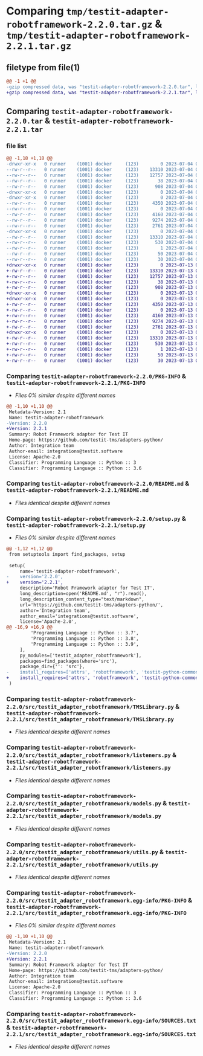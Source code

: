 # Comparing `tmp/testit-adapter-robotframework-2.2.0.tar.gz` & `tmp/testit-adapter-robotframework-2.2.1.tar.gz`

## filetype from file(1)

```diff
@@ -1 +1 @@
-gzip compressed data, was "testit-adapter-robotframework-2.2.0.tar", last modified: Tue Jul  4 08:50:16 2023, max compression
+gzip compressed data, was "testit-adapter-robotframework-2.2.1.tar", last modified: Thu Jul 13 08:39:37 2023, max compression
```

## Comparing `testit-adapter-robotframework-2.2.0.tar` & `testit-adapter-robotframework-2.2.1.tar`

### file list

```diff
@@ -1,18 +1,18 @@
-drwxr-xr-x   0 runner    (1001) docker     (123)        0 2023-07-04 08:50:16.678968 testit-adapter-robotframework-2.2.0/
--rw-r--r--   0 runner    (1001) docker     (123)    13310 2023-07-04 08:50:16.678968 testit-adapter-robotframework-2.2.0/PKG-INFO
--rw-r--r--   0 runner    (1001) docker     (123)    12757 2023-07-04 08:50:03.000000 testit-adapter-robotframework-2.2.0/README.md
--rw-r--r--   0 runner    (1001) docker     (123)       38 2023-07-04 08:50:16.678968 testit-adapter-robotframework-2.2.0/setup.cfg
--rw-r--r--   0 runner    (1001) docker     (123)      908 2023-07-04 08:50:03.000000 testit-adapter-robotframework-2.2.0/setup.py
-drwxr-xr-x   0 runner    (1001) docker     (123)        0 2023-07-04 08:50:16.678968 testit-adapter-robotframework-2.2.0/src/
-drwxr-xr-x   0 runner    (1001) docker     (123)        0 2023-07-04 08:50:16.678968 testit-adapter-robotframework-2.2.0/src/testit_adapter_robotframework/
--rw-r--r--   0 runner    (1001) docker     (123)     4350 2023-07-04 08:50:03.000000 testit-adapter-robotframework-2.2.0/src/testit_adapter_robotframework/TMSLibrary.py
--rw-r--r--   0 runner    (1001) docker     (123)        0 2023-07-04 08:50:03.000000 testit-adapter-robotframework-2.2.0/src/testit_adapter_robotframework/__init__.py
--rw-r--r--   0 runner    (1001) docker     (123)     4160 2023-07-04 08:50:03.000000 testit-adapter-robotframework-2.2.0/src/testit_adapter_robotframework/listeners.py
--rw-r--r--   0 runner    (1001) docker     (123)     9274 2023-07-04 08:50:03.000000 testit-adapter-robotframework-2.2.0/src/testit_adapter_robotframework/models.py
--rw-r--r--   0 runner    (1001) docker     (123)     2761 2023-07-04 08:50:03.000000 testit-adapter-robotframework-2.2.0/src/testit_adapter_robotframework/utils.py
-drwxr-xr-x   0 runner    (1001) docker     (123)        0 2023-07-04 08:50:16.678968 testit-adapter-robotframework-2.2.0/src/testit_adapter_robotframework.egg-info/
--rw-r--r--   0 runner    (1001) docker     (123)    13310 2023-07-04 08:50:16.000000 testit-adapter-robotframework-2.2.0/src/testit_adapter_robotframework.egg-info/PKG-INFO
--rw-r--r--   0 runner    (1001) docker     (123)      530 2023-07-04 08:50:16.000000 testit-adapter-robotframework-2.2.0/src/testit_adapter_robotframework.egg-info/SOURCES.txt
--rw-r--r--   0 runner    (1001) docker     (123)        1 2023-07-04 08:50:16.000000 testit-adapter-robotframework-2.2.0/src/testit_adapter_robotframework.egg-info/dependency_links.txt
--rw-r--r--   0 runner    (1001) docker     (123)       50 2023-07-04 08:50:16.000000 testit-adapter-robotframework-2.2.0/src/testit_adapter_robotframework.egg-info/requires.txt
--rw-r--r--   0 runner    (1001) docker     (123)       30 2023-07-04 08:50:16.000000 testit-adapter-robotframework-2.2.0/src/testit_adapter_robotframework.egg-info/top_level.txt
+drwxr-xr-x   0 runner    (1001) docker     (123)        0 2023-07-13 08:39:37.852234 testit-adapter-robotframework-2.2.1/
+-rw-r--r--   0 runner    (1001) docker     (123)    13310 2023-07-13 08:39:37.852234 testit-adapter-robotframework-2.2.1/PKG-INFO
+-rw-r--r--   0 runner    (1001) docker     (123)    12757 2023-07-13 08:39:24.000000 testit-adapter-robotframework-2.2.1/README.md
+-rw-r--r--   0 runner    (1001) docker     (123)       38 2023-07-13 08:39:37.852234 testit-adapter-robotframework-2.2.1/setup.cfg
+-rw-r--r--   0 runner    (1001) docker     (123)      908 2023-07-13 08:39:24.000000 testit-adapter-robotframework-2.2.1/setup.py
+drwxr-xr-x   0 runner    (1001) docker     (123)        0 2023-07-13 08:39:37.848234 testit-adapter-robotframework-2.2.1/src/
+drwxr-xr-x   0 runner    (1001) docker     (123)        0 2023-07-13 08:39:37.848234 testit-adapter-robotframework-2.2.1/src/testit_adapter_robotframework/
+-rw-r--r--   0 runner    (1001) docker     (123)     4350 2023-07-13 08:39:24.000000 testit-adapter-robotframework-2.2.1/src/testit_adapter_robotframework/TMSLibrary.py
+-rw-r--r--   0 runner    (1001) docker     (123)        0 2023-07-13 08:39:24.000000 testit-adapter-robotframework-2.2.1/src/testit_adapter_robotframework/__init__.py
+-rw-r--r--   0 runner    (1001) docker     (123)     4160 2023-07-13 08:39:24.000000 testit-adapter-robotframework-2.2.1/src/testit_adapter_robotframework/listeners.py
+-rw-r--r--   0 runner    (1001) docker     (123)     9274 2023-07-13 08:39:24.000000 testit-adapter-robotframework-2.2.1/src/testit_adapter_robotframework/models.py
+-rw-r--r--   0 runner    (1001) docker     (123)     2761 2023-07-13 08:39:24.000000 testit-adapter-robotframework-2.2.1/src/testit_adapter_robotframework/utils.py
+drwxr-xr-x   0 runner    (1001) docker     (123)        0 2023-07-13 08:39:37.852234 testit-adapter-robotframework-2.2.1/src/testit_adapter_robotframework.egg-info/
+-rw-r--r--   0 runner    (1001) docker     (123)    13310 2023-07-13 08:39:37.000000 testit-adapter-robotframework-2.2.1/src/testit_adapter_robotframework.egg-info/PKG-INFO
+-rw-r--r--   0 runner    (1001) docker     (123)      530 2023-07-13 08:39:37.000000 testit-adapter-robotframework-2.2.1/src/testit_adapter_robotframework.egg-info/SOURCES.txt
+-rw-r--r--   0 runner    (1001) docker     (123)        1 2023-07-13 08:39:37.000000 testit-adapter-robotframework-2.2.1/src/testit_adapter_robotframework.egg-info/dependency_links.txt
+-rw-r--r--   0 runner    (1001) docker     (123)       50 2023-07-13 08:39:37.000000 testit-adapter-robotframework-2.2.1/src/testit_adapter_robotframework.egg-info/requires.txt
+-rw-r--r--   0 runner    (1001) docker     (123)       30 2023-07-13 08:39:37.000000 testit-adapter-robotframework-2.2.1/src/testit_adapter_robotframework.egg-info/top_level.txt
```

### Comparing `testit-adapter-robotframework-2.2.0/PKG-INFO` & `testit-adapter-robotframework-2.2.1/PKG-INFO`

 * *Files 0% similar despite different names*

```diff
@@ -1,10 +1,10 @@
 Metadata-Version: 2.1
 Name: testit-adapter-robotframework
-Version: 2.2.0
+Version: 2.2.1
 Summary: Robot Framework adapter for Test IT
 Home-page: https://github.com/testit-tms/adapters-python/
 Author: Integration team
 Author-email: integrations@testit.software
 License: Apache-2.0
 Classifier: Programming Language :: Python :: 3
 Classifier: Programming Language :: Python :: 3.6
```

### Comparing `testit-adapter-robotframework-2.2.0/README.md` & `testit-adapter-robotframework-2.2.1/README.md`

 * *Files identical despite different names*

### Comparing `testit-adapter-robotframework-2.2.0/setup.py` & `testit-adapter-robotframework-2.2.1/setup.py`

 * *Files 0% similar despite different names*

```diff
@@ -1,12 +1,12 @@
 from setuptools import find_packages, setup
 
 setup(
     name='testit-adapter-robotframework',
-    version='2.2.0',
+    version='2.2.1',
     description='Robot Framework adapter for Test IT',
     long_description=open('README.md', "r").read(),
     long_description_content_type="text/markdown",
     url='https://github.com/testit-tms/adapters-python/',
     author='Integration team',
     author_email='integrations@testit.software',
     license='Apache-2.0',
@@ -16,9 +16,9 @@
         'Programming Language :: Python :: 3.7',
         'Programming Language :: Python :: 3.8',
         'Programming Language :: Python :: 3.9',
     ],
     py_modules=['testit_adapter_robotframework'],
     packages=find_packages(where='src'),
     package_dir={'': 'src'},
-    install_requires=['attrs', 'robotframework', 'testit-python-commons==2.2.0']
+    install_requires=['attrs', 'robotframework', 'testit-python-commons==2.2.1']
 )
```

### Comparing `testit-adapter-robotframework-2.2.0/src/testit_adapter_robotframework/TMSLibrary.py` & `testit-adapter-robotframework-2.2.1/src/testit_adapter_robotframework/TMSLibrary.py`

 * *Files identical despite different names*

### Comparing `testit-adapter-robotframework-2.2.0/src/testit_adapter_robotframework/listeners.py` & `testit-adapter-robotframework-2.2.1/src/testit_adapter_robotframework/listeners.py`

 * *Files identical despite different names*

### Comparing `testit-adapter-robotframework-2.2.0/src/testit_adapter_robotframework/models.py` & `testit-adapter-robotframework-2.2.1/src/testit_adapter_robotframework/models.py`

 * *Files identical despite different names*

### Comparing `testit-adapter-robotframework-2.2.0/src/testit_adapter_robotframework/utils.py` & `testit-adapter-robotframework-2.2.1/src/testit_adapter_robotframework/utils.py`

 * *Files identical despite different names*

### Comparing `testit-adapter-robotframework-2.2.0/src/testit_adapter_robotframework.egg-info/PKG-INFO` & `testit-adapter-robotframework-2.2.1/src/testit_adapter_robotframework.egg-info/PKG-INFO`

 * *Files 0% similar despite different names*

```diff
@@ -1,10 +1,10 @@
 Metadata-Version: 2.1
 Name: testit-adapter-robotframework
-Version: 2.2.0
+Version: 2.2.1
 Summary: Robot Framework adapter for Test IT
 Home-page: https://github.com/testit-tms/adapters-python/
 Author: Integration team
 Author-email: integrations@testit.software
 License: Apache-2.0
 Classifier: Programming Language :: Python :: 3
 Classifier: Programming Language :: Python :: 3.6
```

### Comparing `testit-adapter-robotframework-2.2.0/src/testit_adapter_robotframework.egg-info/SOURCES.txt` & `testit-adapter-robotframework-2.2.1/src/testit_adapter_robotframework.egg-info/SOURCES.txt`

 * *Files identical despite different names*

